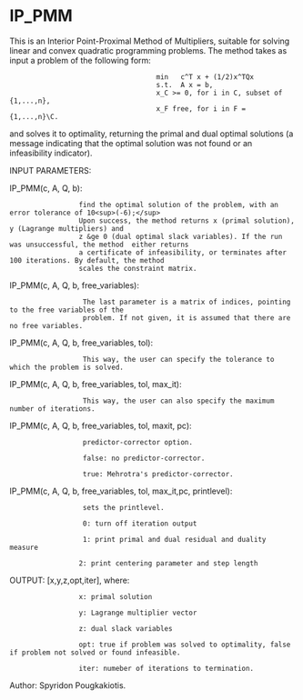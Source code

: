 # IP_PMM
This is an Interior Point-Proximal Method of Multipliers, suitable for solving linear and convex quadratic
programming problems. The method takes as input a problem of the following form:
    
 
                                        min   c^T x + (1/2)x^TQx  
                                        s.t.  A x = b,
                                        x_C >= 0, for i in C, subset of {1,...,n},
                                        x_F free, for i in F = {1,...,n}\C.

and solves it to optimality, returning the primal and dual optimal solutions (a message indicating that the
optimal solution was not found or an infeasibility indicator).

INPUT PARAMETERS:

IP_PMM(c, A, Q, b): 

                     find the optimal solution of the problem, with an error tolerance of 10<sup>(-6);</sup>
                     Upon success, the method returns x (primal solution), y (Lagrange multipliers) and
                     z &ge 0 (dual optimal slack variables). If the run was unsuccessful, the method  either returns
                     a certificate of infeasibility, or terminates after 100 iterations. By default, the method
                     scales the constraint matrix.
                     
IP_PMM(c, A, Q, b, free_variables): 

                      The last parameter is a matrix of indices, pointing to the free variables of the
                      problem. If not given, it is assumed that there are no free variables.
                                     
IP_PMM(c, A, Q, b, free_variables, tol): 

                      This way, the user can specify the tolerance to which the problem is solved.

IP_PMM(c, A, Q, b, free_variables, tol, max_it):

                      This way, the user can also specify the maximum number of iterations.

IP_PMM(c, A, Q, b, free_variables, tol, maxit, pc):


                      predictor-corrector option.

                      false: no predictor-corrector.
                                                     
                      true: Mehrotra's predictor-corrector.
                                                     
                                                     
IP_PMM(c, A, Q, b, free_variables, tol, max_it,pc, printlevel): 

                      sets the printlevel.
                                                              
                      0: turn off iteration output
                                                              
                      1: print primal and dual residual and duality measure
                                                              
                     2: print centering parameter and step length
                                                              
OUTPUT: [x,y,z,opt,iter], where:

                     x: primal solution
         
                     y: Lagrange multiplier vector
         
                     z: dual slack variables
         
                     opt: true if problem was solved to optimality, false if problem not solved or found infeasible.
         
                     iter: numeber of iterations to termination.
      
Author: Spyridon Pougkakiotis.

